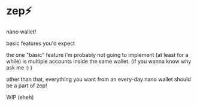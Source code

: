 # zep⚡️

nano wallet!

basic features you'd expect

the one "basic" feature i'm probably not going to implement (at least for a while) is multiple accounts inside the same wallet. (if you wanna know why ask me :) )

other than that, everything you want from an every-day nano wallet should be a part of zep!

WIP (eheh)
